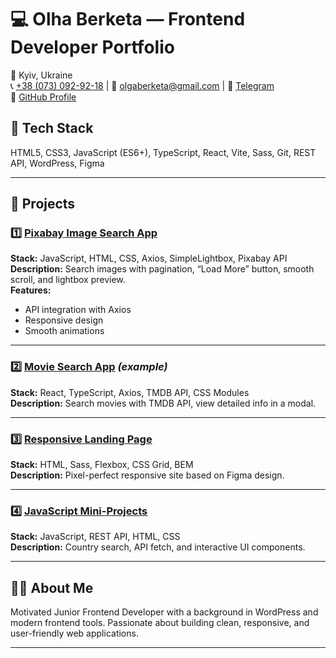 # 💻 Olha Berketa — Frontend Developer Portfolio

📍 Kyiv, Ukraine  
📞 [+38 (073) 092-92-18](tel:+380730929218) | 📧 [olgaberketa@gmail.com](mailto:olgaberketa@gmail.com) | 💬 [Telegram](https://t.me/Light_no)  
🔗 [GitHub Profile](https://github.com/Djakyz)  

## 🚀 Tech Stack
HTML5, CSS3, JavaScript (ES6+), TypeScript, React, Vite, Sass, Git, REST API, WordPress, Figma

---

## 📂 Projects

### 1️⃣ [Pixabay Image Search App](https://github.com/Djakyz/goit-js-hw-12)
**Stack:** JavaScript, HTML, CSS, Axios, SimpleLightbox, Pixabay API  
**Description:** Search images with pagination, “Load More” button, smooth scroll, and lightbox preview.  
**Features:**  
- API integration with Axios  
- Responsive design  
- Smooth animations

---

### 2️⃣ [Movie Search App](https://github.com/Djakyz/movie-search-react) *(example)*
**Stack:** React, TypeScript, Axios, TMDB API, CSS Modules  
**Description:** Search movies with TMDB API, view detailed info in a modal.  

---

### 3️⃣ [Responsive Landing Page](https://github.com/Djakyz/goit-markup-hw-08)
**Stack:** HTML, Sass, Flexbox, CSS Grid, BEM  
**Description:** Pixel-perfect responsive site based on Figma design.

---

### 4️⃣ [JavaScript Mini-Projects](https://github.com/Djakyz/goit-js-hw-10)
**Stack:** JavaScript, REST API, HTML, CSS  
**Description:** Country search, API fetch, and interactive UI components.

---

## 🙋‍♀️ About Me
Motivated Junior Frontend Developer with a background in WordPress and modern frontend tools. Passionate about building clean, responsive, and user-friendly web applications.

---

